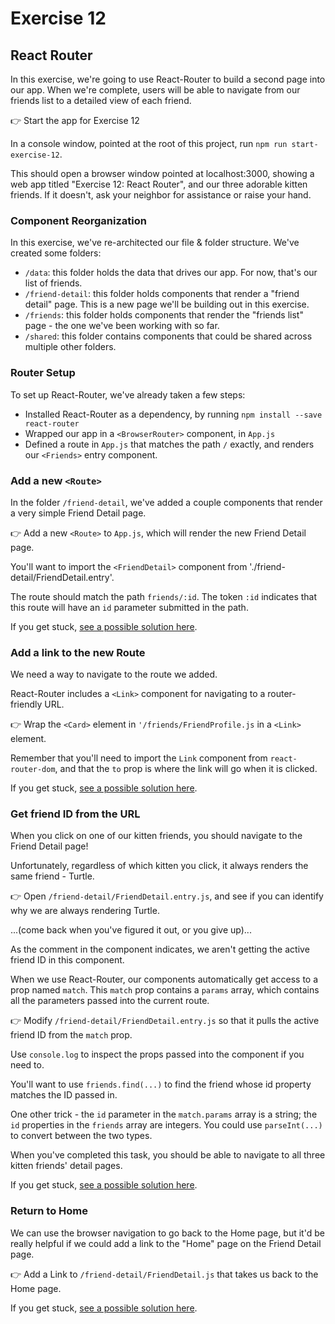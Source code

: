 # Exercise 12
## React Router

In this exercise, we're going to use React-Router to build a second page into our app. When we're complete, users will be able to navigate from our friends list to a detailed view of each friend.

&#128073; Start the app for Exercise 12

In a console window, pointed at the root of this project, run `npm run start-exercise-12`.

This should open a browser window pointed at localhost:3000, showing a web app titled "Exercise 12: React Router", and our three adorable kitten friends. If it doesn't, ask your neighbor for assistance or raise your hand.

### Component Reorganization

In this exercise, we've re-architected our file & folder structure. We've created some folders:

* `/data`: this folder holds the data that drives our app. For now, that's our list of friends.
* `/friend-detail`: this folder holds components that render a "friend detail" page. This is a new page we'll be building out in this exercise.
* `/friends`: this folder holds components that render the "friends list" page - the one we've been working with so far.
* `/shared`: this folder contains components that could be shared across multiple other folders.

### Router Setup

To set up React-Router, we've already taken a few steps:

* Installed React-Router as a dependency, by running `npm install --save react-router`
* Wrapped our app in a `<BrowserRouter>` component, in `App.js`
* Defined a route in `App.js` that matches the path `/` exactly, and renders our `<Friends>` entry component.

### Add a new `<Route>`

In the folder `/friend-detail`, we've added a couple components that render a very simple Friend Detail page.

&#128073; Add a new `<Route>` to `App.js`, which will render the new Friend Detail page.

You'll want to import the `<FriendDetail>` component from './friend-detail/FriendDetail.entry'.

The route should match the path `friends/:id`. The token `:id` indicates that this route will have an `id` parameter submitted in the path. 

If you get stuck, [see a possible solution here](./SOLUTIONS.md#frienddetail-route).

### Add a link to the new Route

We need a way to navigate to the route we added.

React-Router includes a `<Link>` component for navigating to a router-friendly URL. 

&#128073; Wrap the `<Card>` element in `'/friends/FriendProfile.js` in a `<Link>` element. 

Remember that you'll need to import the `Link` component from `react-router-dom`, and that the `to` prop is where the link will go when it is clicked.

If you get stuck, [see a possible solution here](./SOLUTIONS.md#friendprofile-link).

### Get friend ID from the URL

When you click on one of our kitten friends, you should navigate to the Friend Detail page!

Unfortunately, regardless of which kitten you click, it always renders the same friend - Turtle.

&#128073; Open `/friend-detail/FriendDetail.entry.js`, and see if you can identify why we are always rendering Turtle.

...(come back when you've figured it out, or you give up)...

As the comment in the component indicates, we aren't getting the active friend ID in this component.

When we use React-Router, our components automatically get access to a prop named `match`. This `match` prop contains a `params` array, which contains all the parameters passed into the current route.

&#128073; Modify `/friend-detail/FriendDetail.entry.js` so that it pulls the active friend ID from the `match` prop.

Use `console.log` to inspect the props passed into the component if you need to.

You'll want to use `friends.find(...)` to find the friend whose id property matches the ID passed in.

One other trick - the `id` parameter in the `match.params` array is a string; the `id` properties in the `friends` array are integers. You could use `parseInt(...)` to convert between the two types.

When you've completed this task, you should be able to navigate to all three kitten friends' detail pages.

If you get stuck, [see a possible solution here](./SOLUTIONS.md#active-friend-id).

### Return to Home

We can use the browser navigation to go back to the Home page, but it'd be really helpful if we could add a link to the "Home" page on the Friend Detail page.

&#128073; Add a Link to `/friend-detail/FriendDetail.js` that takes us back to the Home page.

If you get stuck, [see a possible solution here](./SOLUTIONS.md#home-link).
